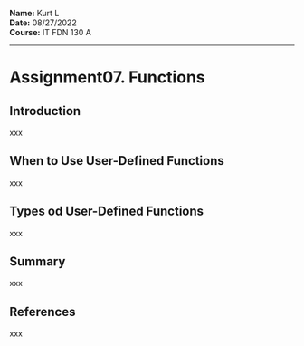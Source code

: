 **Name:** Kurt L  
**Date:** 08/27/2022  
**Course:** IT FDN 130 A  
***
# Assignment07. Functions
## Introduction
xxx
## When to Use User-Defined Functions
xxx
## Types od User-Defined Functions
xxx
## Summary
xxx
## References
xxx
